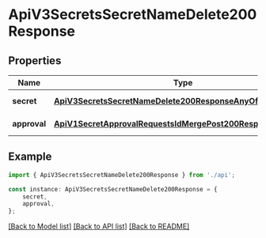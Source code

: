 # ApiV3SecretsSecretNameDelete200Response


## Properties

Name | Type | Description | Notes
------------ | ------------- | ------------- | -------------
**secret** | [**ApiV3SecretsSecretNameDelete200ResponseAnyOfSecret**](ApiV3SecretsSecretNameDelete200ResponseAnyOfSecret.md) |  | [default to undefined]
**approval** | [**ApiV1SecretApprovalRequestsIdMergePost200ResponseApproval**](ApiV1SecretApprovalRequestsIdMergePost200ResponseApproval.md) |  | [default to undefined]

## Example

```typescript
import { ApiV3SecretsSecretNameDelete200Response } from './api';

const instance: ApiV3SecretsSecretNameDelete200Response = {
    secret,
    approval,
};
```

[[Back to Model list]](../README.md#documentation-for-models) [[Back to API list]](../README.md#documentation-for-api-endpoints) [[Back to README]](../README.md)
